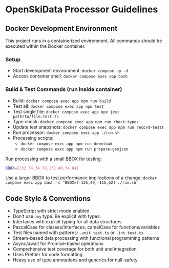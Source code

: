# OpenSkiData Processor Guidelines

## Docker Development Environment

This project runs in a containerized environment. All commands should be executed within the Docker container.

### Setup

- Start development environment: `docker compose up -d`
- Access container shell: `docker compose exec app bash`

### Build & Test Commands (run inside container)

- Build: `docker compose exec app npm run build`
- Test all: `docker compose exec app npm test`
- Test single file: `docker compose exec app npx jest path/to/file.test.ts`
- Type check: `docker compose exec app npm run check-types`
- Update test snapshots: `docker compose exec app npm run record-tests`
- Run processor: `docker compose exec app ./run.sh`
- Processing scripts:
  - `docker compose exec app npm run download`
  - `docker compose exec app npm run prepare-geojson`

Run processing with a small BBOX for testing:

```bash
BBOX=[132.34,34.78,132.40,34.84]
```

Use a larger BBOX to test performance implications of a change:
`docker compose exec app bash -c "BBOX=[-125,49,-115,52] ./run.sh`

## Code Style & Conventions

- TypeScript with strict mode enabled
- Don't use `any` type. Be explicit with types.
- Interfaces with explicit typing for all data structures
- PascalCase for classes/interfaces, camelCase for functions/variables
- Test files named with patterns: `.unit.test.ts` or `.int.test.ts`
- Stream-based data processing with functional programming patterns
- Async/await for Promise-based operations
- Comprehensive test coverage for both unit and integration
- Uses Prettier for code formatting
- Heavy use of type annotations and generics for null-safety
